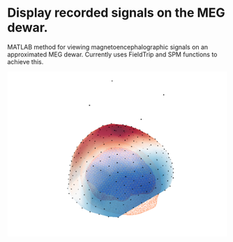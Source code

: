 # Display recorded signals on the MEG dewar.
MATLAB method for viewing magnetoencephalographic signals on an approximated MEG dewar. Currently uses FieldTrip and SPM functions to achieve this.

![Example output from function](example_plot.png?raw=true "Title")
